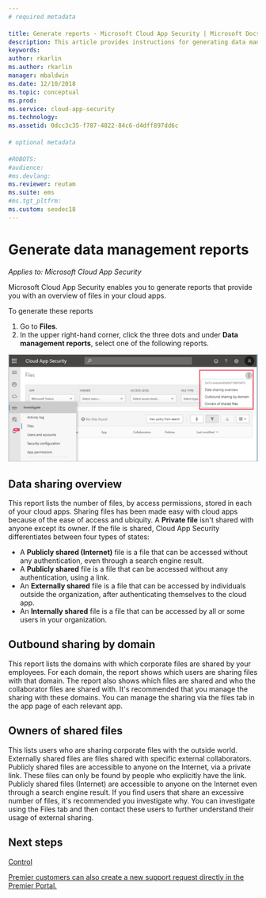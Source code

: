 ```yaml
---
# required metadata

title: Generate reports - Microsoft Cloud App Security | Microsoft Docs
description: This article provides instructions for generating data management reports in Microsoft Cloud App Security.
keywords:
author: rkarlin
ms.author: rkarlin
manager: mbaldwin
ms.date: 12/10/2018
ms.topic: conceptual
ms.prod:
ms.service: cloud-app-security
ms.technology:
ms.assetid: 0dcc3c35-f787-4822-84c6-d4dff897dd6c

# optional metadata

#ROBOTS:
#audience:
#ms.devlang:
ms.reviewer: reutam
ms.suite: ems
#ms.tgt_pltfrm:
ms.custom: seodec18
---
```


# Generate data management reports

*Applies to: Microsoft Cloud App Security*

Microsoft Cloud App Security enables you to generate reports that provide you with an overview of files in your cloud apps.

To generate these reports

1. Go to **Files**. 
2. In the upper right-hand corner, click the three dots and under **Data management reports**, select one of the following reports.

 ![reports](./media/reports.png)

## Data sharing overview 

This report lists the number of files, by access permissions, stored in each of your cloud apps. Sharing files has been made easy with cloud apps because of the ease of access and ubiquity. A **Private file** isn't shared with anyone except its owner. If the file is shared, Cloud App Security differentiates between four types of states:
- A **Publicly shared (Internet)** file is a file that can be accessed without any authentication, even through a search engine result.
 - A **Publicly shared** file is a file that can be accessed without any authentication, using a link.
 - An **Externally shared** file is a file that can be accessed by individuals outside the organization, after authenticating themselves to the cloud app.
- An **Internally shared** file is a file that can be accessed by all or some users in your organization.

## Outbound sharing by domain

This report lists the domains with which corporate files are shared by your employees. For each domain, the report shows which users are sharing files with that domain. The report also shows which files are shared and who the collaborator files are shared with. It's recommended that you manage the sharing with these domains. You can manage the sharing via the files tab in the app page of each relevant app.

## Owners of shared files

This lists users who are sharing corporate files with the outside world. Externally shared files are files shared with specific external collaborators. Publicly shared files are accessible to anyone on the Internet, via a private link. These files can only be found by people who explicitly have the link. Publicly shared files (Internet) are accessible to anyone on the Internet even through a search engine result. If you find users that share an excessive number of files, it's recommended you investigate why. You can investigate using the Files tab and then contact these users to further understand their usage of external sharing.


  
## Next steps 
[Control](control.md)   

[Premier customers can also create a new support request directly in the Premier Portal.](https://premier.microsoft.com/)  
  
  